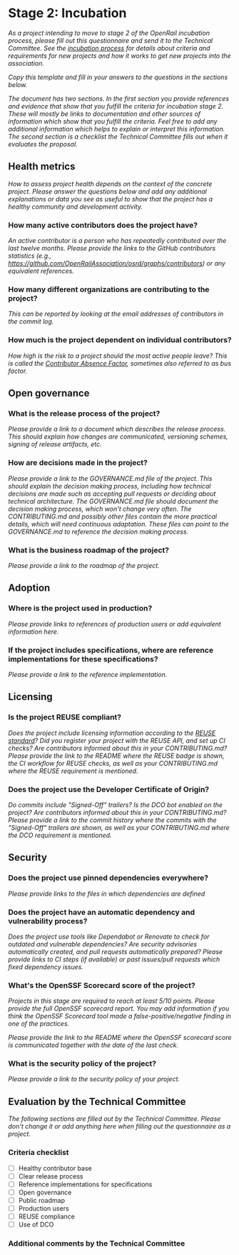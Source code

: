# Stage 2: Incubation

*As a project intending to move to stage 2 of the OpenRail incubation process, please fill out this questionnaire and send it to the Technical Committee. See the [incubation process](../../incubation-process.md) for details about criteria and requirements for new projects and how it works to get new projects into the association.*

*Copy this template and fill in your answers to the questions in the sections below.*

*The document has two sections. In the first section you provide references and evidence that show that you fulfill the criteria for incubation stage 2. These will mostly be links to documentation and other sources of information which show that you fulfill the criteria. Feel free to add any additional information which helps to explain or interpret this information. The second section is a checklist the Technical Committee fills out when it evaluates the proposal.*

## Health metrics

*How to assess project health depends on the context of the concrete project. Please answer the questions below and add any additional explanations or data you see as useful to show that the project has a healthy community and development activity.*

### How many active contributors does the project have?

*An active contributor is a person who has repeatedly contributed over the last twelve months. Please provide the links to the GitHub contributors statistics (e.g., https://github.com/OpenRailAssociation/osrd/graphs/contributors) or any equivalent references.*

### How many different organizations are contributing to the project?

*This can be reported by looking at the email addresses of contributors in the commit log.*

### How much is the project dependent on individual contributors?

*How high is the risk to a project should the most active people leave? This is called the [Contributor Absence Factor](https://chaoss.community/kb/metric-contributor-absence-factor/), sometimes also referred to as bus factor.*


## Open governance

### What is the release process of the project?

*Please provide a link to a document which describes the release process. This should explain how changes are communicated, versioning schemes, signing of release artifacts, etc.*

### How are decisions made in the project?

*Please provide a link to the GOVERNANCE.md file of the project. This should explain the decision making process, including how technical decisions are made such as accepting pull requests or deciding about technical architecture. The GOVERNANCE.md file should document the decision making process, which won't change very often. The CONTRIBUTING.md and possibly other files contain the more practical details, which will need continuous adaptation. These files can point to the GOVERNANCE.md to reference the decision making process.*

### What is the business roadmap of the project?

*Please provide a link to the roadmap of the project.*


## Adoption

### Where is the project used in production?

*Please provide links to references of production users or add equivalent information here.*

### If the project includes specifications, where are reference implementations for these specifications?

*Please provide a link to the reference implementation.*


## Licensing

### Is the project REUSE compliant?

*Does the project include licensing information according to the [REUSE standard](https://reuse.software)? Did you register your project with the REUSE API, and set up CI checks? Are contributors informed about this in your CONTRIBUTING.md? Please provide the link to the README where the REUSE badge is shown, the CI workflow for REUSE checks, as well as your CONTRIBUTING.md where the REUSE requirement is mentioned.*

### Does the project use the Developer Certificate of Origin?

*Do commits include "Signed-Off" trailers? Is the DCO bot enabled on the project? Are contributors informed about this in your CONTRIBUTING.md? Please provide a link to the commit history where the commits with the "Signed-Off" trailers are shown, as well as your CONTRIBUTING.md where the DCO requirement is mentioned.*


## Security

### Does the project use pinned dependencies everywhere?

*Please provide links to the files in which dependencies are defined*


### Does the project have an automatic dependency and vulnerability process?

*Does the project use tools like Dependabot or Renovate to check for outdated and vulnerable dependencies? Are security advisories automatically created, and pull requests automatically prepared? Please provide links to CI steps (if available) or past issues/pull requests which fixed dependency issues.*

### What's the OpenSSF Scorecard score of the project?

*Projects in this stage are required to reach at least 5/10 points. Please provide the full OpenSSF scorecard report. You may add information if you think the OpenSSF Scorecard tool made a false-positive/negative finding in one of the practices.*

*Please provide the link to the README where the OpenSSF scorecard score is communicated together with the date of the last check.*

### What is the security policy of the project?

*Please provide a link to the security policy of your project.*


## Evaluation by the Technical Committee

*The following sections are filled out by the Technical Committee. Please don't change it or add anything here when filling out the questionnaire as a project.*

### Criteria checklist

* [ ] Healthy contributor base
* [ ] Clear release process
* [ ] Reference implementations for specifications
* [ ] Open governance
* [ ] Public roadmap
* [ ] Production users
* [ ] REUSE compliance
* [ ] Use of DCO

### Additional comments by the Technical Committee
